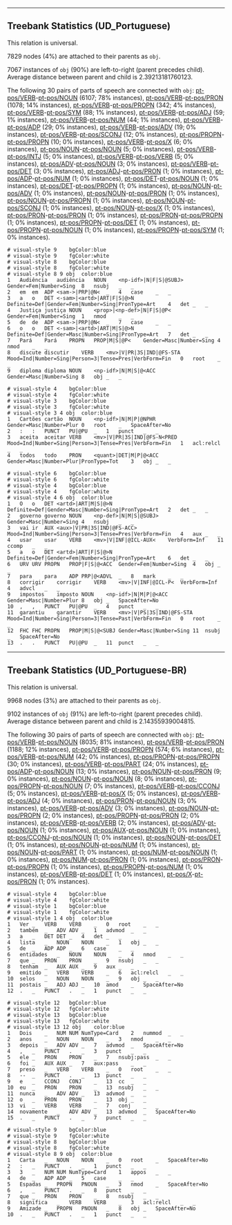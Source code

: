 

--------------------------------------------------------------------------------

## Treebank Statistics (UD_Portuguese)

This relation is universal.

7829 nodes (4%) are attached to their parents as `obj`.

7067 instances of `obj` (90%) are left-to-right (parent precedes child).
Average distance between parent and child is 2.39213181760123.

The following 30 pairs of parts of speech are connected with `obj`: [pt-pos/VERB]()-[pt-pos/NOUN]() (6107; 78% instances), [pt-pos/VERB]()-[pt-pos/PRON]() (1078; 14% instances), [pt-pos/VERB]()-[pt-pos/PROPN]() (342; 4% instances), [pt-pos/VERB]()-[pt-pos/SYM]() (88; 1% instances), [pt-pos/VERB]()-[pt-pos/ADJ]() (59; 1% instances), [pt-pos/VERB]()-[pt-pos/NUM]() (44; 1% instances), [pt-pos/VERB]()-[pt-pos/ADP]() (29; 0% instances), [pt-pos/VERB]()-[pt-pos/ADV]() (19; 0% instances), [pt-pos/VERB]()-[pt-pos/SCONJ]() (12; 0% instances), [pt-pos/PROPN]()-[pt-pos/PROPN]() (10; 0% instances), [pt-pos/VERB]()-[pt-pos/X]() (6; 0% instances), [pt-pos/NOUN]()-[pt-pos/NOUN]() (5; 0% instances), [pt-pos/VERB]()-[pt-pos/INTJ]() (5; 0% instances), [pt-pos/VERB]()-[pt-pos/VERB]() (5; 0% instances), [pt-pos/ADV]()-[pt-pos/NOUN]() (3; 0% instances), [pt-pos/VERB]()-[pt-pos/DET]() (3; 0% instances), [pt-pos/ADJ]()-[pt-pos/PRON]() (1; 0% instances), [pt-pos/ADP]()-[pt-pos/NUM]() (1; 0% instances), [pt-pos/DET]()-[pt-pos/NOUN]() (1; 0% instances), [pt-pos/DET]()-[pt-pos/PROPN]() (1; 0% instances), [pt-pos/NOUN]()-[pt-pos/ADV]() (1; 0% instances), [pt-pos/NOUN]()-[pt-pos/PRON]() (1; 0% instances), [pt-pos/NOUN]()-[pt-pos/PROPN]() (1; 0% instances), [pt-pos/NOUN]()-[pt-pos/SCONJ]() (1; 0% instances), [pt-pos/NOUN]()-[pt-pos/X]() (1; 0% instances), [pt-pos/PRON]()-[pt-pos/PRON]() (1; 0% instances), [pt-pos/PRON]()-[pt-pos/PROPN]() (1; 0% instances), [pt-pos/PROPN]()-[pt-pos/DET]() (1; 0% instances), [pt-pos/PROPN]()-[pt-pos/NOUN]() (1; 0% instances), [pt-pos/PROPN]()-[pt-pos/SYM]() (1; 0% instances).


~~~ conllu
# visual-style 9	bgColor:blue
# visual-style 9	fgColor:white
# visual-style 8	bgColor:blue
# visual-style 8	fgColor:white
# visual-style 8 9 obj	color:blue
1	Audiência	audiência	NOUN	<np-idf>|N|F|S|@SUBJ>	Gender=Fem|Number=Sing	8	nsubj	_	_
2	em	em	ADP	<sam->|PRP|@N<	_	4	case	_	_
3	a	o	DET	<-sam>|<artd>|ART|F|S|@>N	Definite=Def|Gender=Fem|Number=Sing|PronType=Art	4	det	_	_
4	Justiça	justiça	NOUN	<prop>|<np-def>|N|F|S|@P<	Gender=Fem|Number=Sing	1	nmod	_	_
5	de	de	ADP	<sam->|PRP|@N<	_	7	case	_	_
6	o	o	DET	<-sam>|<artd>|ART|M|S|@>N	Definite=Def|Gender=Masc|Number=Sing|PronType=Art	7	det	_	_
7	Pará	Pará	PROPN	PROP|M|S|@P<	Gender=Masc|Number=Sing	4	nmod	_	_
8	discute	discutir	VERB	<mv>|V|PR|3S|IND|@FS-STA	Mood=Ind|Number=Sing|Person=3|Tense=Pres|VerbForm=Fin	0	root	_	_
9	diploma	diploma	NOUN	<np-idf>|N|M|S|@<ACC	Gender=Masc|Number=Sing	8	obj	_	_

~~~


~~~ conllu
# visual-style 4	bgColor:blue
# visual-style 4	fgColor:white
# visual-style 3	bgColor:blue
# visual-style 3	fgColor:white
# visual-style 3 4 obj	color:blue
1	Cartões	cartão	NOUN	<np-idf>|N|M|P|@NPHR	Gender=Masc|Number=Plur	0	root	_	SpaceAfter=No
2	:	:	PUNCT	PU|@PU	_	1	punct	_	_
3	aceita	aceitar	VERB	<mv>|V|PR|3S|IND|@FS-N<PRED	Mood=Ind|Number=Sing|Person=3|Tense=Pres|VerbForm=Fin	1	acl:relcl	_	_
4	todos	todo	PRON	<quant>|DET|M|P|@<ACC	Gender=Masc|Number=Plur|PronType=Tot	3	obj	_	_

~~~


~~~ conllu
# visual-style 6	bgColor:blue
# visual-style 6	fgColor:white
# visual-style 4	bgColor:blue
# visual-style 4	fgColor:white
# visual-style 4 6 obj	color:blue
1	O	o	DET	<artd>|ART|M|S|@>N	Definite=Def|Gender=Masc|Number=Sing|PronType=Art	2	det	_	_
2	governo	governo	NOUN	<np-def>|N|M|S|@SUBJ>	Gender=Masc|Number=Sing	4	nsubj	_	_
3	vai	ir	AUX	<aux>|V|PR|3S|IND|@FS-ACC>	Mood=Ind|Number=Sing|Person=3|Tense=Pres|VerbForm=Fin	4	aux	_	_
4	usar	usar	VERB	<mv>|V|INF|@ICL-AUX<	VerbForm=Inf	11	ccomp	_	_
5	a	o	DET	<artd>|ART|F|S|@>N	Definite=Def|Gender=Fem|Number=Sing|PronType=Art	6	det	_	_
6	URV	URV	PROPN	PROP|F|S|@<ACC	Gender=Fem|Number=Sing	4	obj	_	_
7	para	para	ADP	PRP|@<ADVL	_	8	mark	_	_
8	corrigir	corrigir	VERB	<mv>|V|INF|@ICL-P<	VerbForm=Inf	4	advcl	_	_
9	impostos	imposto	NOUN	<np-idf>|N|M|P|@<ACC	Gender=Masc|Number=Plur	8	obj	_	SpaceAfter=No
10	,	,	PUNCT	PU|@PU	_	4	punct	_	_
11	garantiu	garantir	VERB	<mv>|V|PS|3S|IND|@FS-STA	Mood=Ind|Number=Sing|Person=3|Tense=Past|VerbForm=Fin	0	root	_	_
12	FHC	FHC	PROPN	PROP|M|S|@<SUBJ	Gender=Masc|Number=Sing	11	nsubj	_	SpaceAfter=No
13	.	.	PUNCT	PU|@PU	_	11	punct	_	_

~~~




--------------------------------------------------------------------------------

## Treebank Statistics (UD_Portuguese-BR)

This relation is universal.

9968 nodes (3%) are attached to their parents as `obj`.

9102 instances of `obj` (91%) are left-to-right (parent precedes child).
Average distance between parent and child is 2.14355939004815.

The following 30 pairs of parts of speech are connected with `obj`: [pt-pos/VERB]()-[pt-pos/NOUN]() (8035; 81% instances), [pt-pos/VERB]()-[pt-pos/PRON]() (1188; 12% instances), [pt-pos/VERB]()-[pt-pos/PROPN]() (574; 6% instances), [pt-pos/VERB]()-[pt-pos/NUM]() (42; 0% instances), [pt-pos/PROPN]()-[pt-pos/PROPN]() (30; 0% instances), [pt-pos/VERB]()-[pt-pos/PART]() (24; 0% instances), [pt-pos/ADP]()-[pt-pos/NOUN]() (13; 0% instances), [pt-pos/NOUN]()-[pt-pos/PRON]() (9; 0% instances), [pt-pos/NOUN]()-[pt-pos/NOUN]() (8; 0% instances), [pt-pos/PROPN]()-[pt-pos/NOUN]() (7; 0% instances), [pt-pos/VERB]()-[pt-pos/CCONJ]() (5; 0% instances), [pt-pos/VERB]()-[pt-pos/X]() (5; 0% instances), [pt-pos/VERB]()-[pt-pos/ADJ]() (4; 0% instances), [pt-pos/PRON]()-[pt-pos/NOUN]() (3; 0% instances), [pt-pos/VERB]()-[pt-pos/ADV]() (3; 0% instances), [pt-pos/NOUN]()-[pt-pos/PROPN]() (2; 0% instances), [pt-pos/PROPN]()-[pt-pos/PRON]() (2; 0% instances), [pt-pos/VERB]()-[pt-pos/VERB]() (2; 0% instances), [pt-pos/ADV]()-[pt-pos/NOUN]() (1; 0% instances), [pt-pos/AUX]()-[pt-pos/NOUN]() (1; 0% instances), [pt-pos/CCONJ]()-[pt-pos/NOUN]() (1; 0% instances), [pt-pos/NOUN]()-[pt-pos/DET]() (1; 0% instances), [pt-pos/NOUN]()-[pt-pos/NUM]() (1; 0% instances), [pt-pos/NOUN]()-[pt-pos/PART]() (1; 0% instances), [pt-pos/NUM]()-[pt-pos/NOUN]() (1; 0% instances), [pt-pos/NUM]()-[pt-pos/PRON]() (1; 0% instances), [pt-pos/PRON]()-[pt-pos/PROPN]() (1; 0% instances), [pt-pos/PROPN]()-[pt-pos/NUM]() (1; 0% instances), [pt-pos/VERB]()-[pt-pos/DET]() (1; 0% instances), [pt-pos/X]()-[pt-pos/PRON]() (1; 0% instances).


~~~ conllu
# visual-style 4	bgColor:blue
# visual-style 4	fgColor:white
# visual-style 1	bgColor:blue
# visual-style 1	fgColor:white
# visual-style 1 4 obj	color:blue
1	Ver	_	VERB	VERB	_	0	root	_	_
2	também	_	ADV	ADV	_	1	advmod	_	_
3	a	_	DET	DET	_	4	det	_	_
4	lista	_	NOUN	NOUN	_	1	obj	_	_
5	de	_	ADP	ADP	_	6	case	_	_
6	entidades	_	NOUN	NOUN	_	4	nmod	_	_
7	que	_	PRON	PRON	_	9	nsubj	_	_
8	tenham	_	AUX	AUX	_	9	aux	_	_
9	emitido	_	VERB	VERB	_	6	acl:relcl	_	_
10	selos	_	NOUN	NOUN	_	9	obj	_	_
11	postais	_	ADJ	ADJ	_	10	amod	_	SpaceAfter=No
12	.	_	PUNCT	.	_	1	punct	_	_

~~~


~~~ conllu
# visual-style 12	bgColor:blue
# visual-style 12	fgColor:white
# visual-style 13	bgColor:blue
# visual-style 13	fgColor:white
# visual-style 13 12 obj	color:blue
1	Dois	_	NUM	NUM	NumType=Card	2	nummod	_	_
2	anos	_	NOUN	NOUN	_	3	nmod	_	_
3	depois	_	ADV	ADV	_	7	advmod	_	SpaceAfter=No
4	,	_	PUNCT	.	_	3	punct	_	_
5	ele	_	PRON	PRON	_	7	nsubj:pass	_	_
6	foi	_	AUX	AUX	_	7	aux:pass	_	_
7	preso	_	VERB	VERB	_	0	root	_	_
8	--	_	PUNCT	.	_	13	punct	_	_
9	e	_	CCONJ	CONJ	_	13	cc	_	_
10	eu	_	PRON	PRON	_	13	nsubj	_	_
11	nunca	_	ADV	ADV	_	13	advmod	_	_
12	o	_	PRON	PRON	_	13	obj	_	_
13	vi	_	VERB	VERB	_	7	conj	_	_
14	novamente	_	ADV	ADV	_	13	advmod	_	SpaceAfter=No
15	.	_	PUNCT	.	_	7	punct	_	_

~~~


~~~ conllu
# visual-style 9	bgColor:blue
# visual-style 9	fgColor:white
# visual-style 8	bgColor:blue
# visual-style 8	fgColor:white
# visual-style 8 9 obj	color:blue
1	Carta	_	NOUN	NOUN	_	0	root	_	SpaceAfter=No
2	:	_	PUNCT	.	_	1	punct	_	_
3	3	_	NUM	NUM	NumType=Card	1	appos	_	_
4	de	_	ADP	ADP	_	5	case	_	_
5	Espadas	_	PROPN	PNOUN	_	3	nmod	_	SpaceAfter=No
6	,	_	PUNCT	.	_	8	punct	_	_
7	que	_	PRON	PRON	_	8	nsubj	_	_
8	significa	_	VERB	VERB	_	3	acl:relcl	_	_
9	Amizade	_	PROPN	PNOUN	_	8	obj	_	SpaceAfter=No
10	.	_	PUNCT	.	_	1	punct	_	_

~~~


